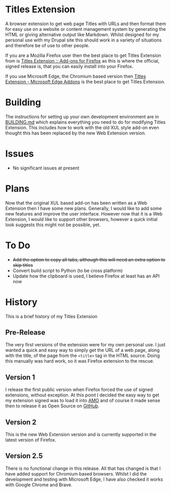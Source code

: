 # Titles Extension
A browser extension to get web page Titles with URLs and then format them for easy use on a website or content management system by generating the HTML or giving alternative output like Markdown. Whilst designed for my personal use with my Drupal site this should work in a variety of situations and therefore be of use to other people.

If you are a Mozilla Firefox user then the best place to get Titles Extension from is [Titles Extension :: Add-ons for Firefox](https://addons.mozilla.org/en-GB/firefox/addon/titles-extension/) as this is where the official, signed release is, that you can easily install into your Firefox.

If you use Microsoft Edge, the Chromium based version then [Titles Extension - Microsoft Edge Addons](https://microsoftedge.microsoft.com/addons/detail/nghbhnepijikinkbkdockjckjlfinfke) is the best place to get Titles Extension.

# Building
The instructions for setting up your own development environment are in [BUILDING.md](BUILDING.md) which explains everything you need to do for modifying Titles Extension. This includes how to work with the old XUL style add-on even thought this has been replaced by the new Web Extension version.

# Issues
* No significant issues at present

# Plans
Now that the original XUL based add-on has been written as a Web Extension then I have some new plans. Generally, I would like to add some new features and improve the user interface. However now that it is a Web Extension, I would like to support other browsers, however a quick initial look suggests this might not be possible, yet.

# To Do
* <strike>Add the option to copy all tabs, although this will need an extra option to skip titles</strike>
* Convert build script to Python (to be cross platform)
* Update how the clipboard is used, I believe Firefox at least has an API now

# History
This is a brief history of my Titles Extension

## Pre-Release
The very first versions of the extension were for my own personal use. I just wanted a quick and easy way to simply get the URL of a web page, along with the title, of the page from the `<title>` tag in the HTML source. Doing this manually was hard work, so it was Firefox extension to the rescue.

## Version 1
I release the first public version when Firefox forced the use of signed extensions, without exception. At this point I decided the easy way to get my extension signed was to load it into [AMO](https://addons.mozilla.org/en-GB/firefox/extensions/) and of course it made sense then to release it as Open Source on [GitHub](https://github.com/).

## Version 2
This is the new Web Extension version and is currently supported in the latest version of Firefox.

## Version 2.5
There is no functional change in this release. All that has changed is that I have added support for Chromium based browsers. Whilst I did the development and testing with Microsoft Edge, I have also checked it works with Google Chrome and Brave.